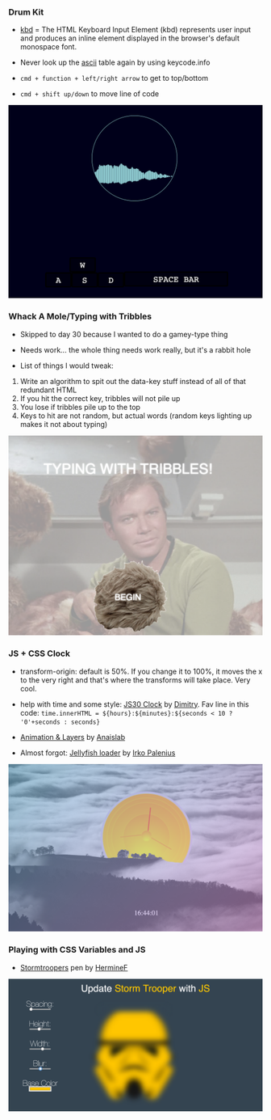 ### Drum Kit

* [kbd](https://developer.mozilla.org/en-US/docs/Web/HTML/Element/kbd) = The HTML Keyboard Input Element (kbd) represents user input and produces an inline element displayed in the browser's default monospace font.

* Never look up the [ascii](http://www.asciitable.com/) table again by using keycode.info

* `cmd + function + left/right arrow` to get to top/bottom

* `cmd + shift up/down` to move line of code

![ommmSpin](/images/ommmSpin.png "JS30 Drum Kit")

### Whack A Mole/Typing with Tribbles

* Skipped to day 30 because I wanted to do a gamey-type thing

* Needs work... the whole thing needs work really, but it's a rabbit hole

* List of things I would tweak: 

1. Write an algorithm to spit out the data-key stuff instead of all of that redundant HTML
2. If you hit the correct key, tribbles will not pile up
3. You lose if tribbles pile up to the top
4. Keys to hit are not random, but actual words (random keys lighting up makes it not about typing)

![typingWithTribbles](/images/typingWithTribbles.png "JS30 Whack A Mole")

### JS + CSS Clock

* transform-origin: default is 50%. If you change it to 100%, it moves the x to the very right and that's where the transforms will take place. Very cool.

* help with time and some style: [JS30 Clock](http://codepen.io/thecageman/pen/YpJXVG) by [Dimitry](http://codepen.io/thecageman/). Fav line in this code: `time.innerHTML = ${hours}:${minutes}:${seconds < 10 ? '0'+seconds : seconds}`

* [Animation & Layers](http://codepen.io/Haru89ka/pen/ZOzMGp?editors=1100) by [Anaislab](http://codepen.io/Haru89ka/)

* Almost forgot: [Jellyfish loader](http://codepen.io/ispal/pen/apKZQd) by [Irko Palenius](http://codepen.io/ispal/)

![clock](/images/clock.png "JS30 clock")

### Playing with CSS Variables and JS

* [Stormtroopers](http://codepen.io/HermineF/pen/yeONYO?editors=0110) pen by [HermineF](http://codepen.io/HermineF/)

![Stormtrooper](/images/stormTrooper.png "Stormtrooper")
